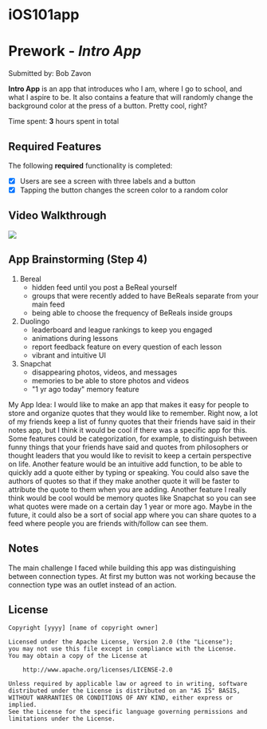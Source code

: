# iOS101app
# Prework - *Intro App*

Submitted by: Bob Zavon

**Intro App** is an app that introduces who I am, where I go to school, and what I aspire to be. It also contains a feature that will randomly change the background color at the press of a button. Pretty cool, right? 

Time spent: **3** hours spent in total

## Required Features

The following **required** functionality is completed:

- [x] Users are see a screen with three labels and a button
- [x] Tapping the button changes the screen color to a random color
 
## Video Walkthrough

<div>
    <a href="https://www.loom.com/share/441a5608f6644f7f8513cf73b5019a3d">
    </a>
    <a href="https://www.loom.com/share/441a5608f6644f7f8513cf73b5019a3d">
      <img style="max-width:300px;" src="https://cdn.loom.com/sessions/thumbnails/441a5608f6644f7f8513cf73b5019a3d-with-play.gif">
    </a>
  </div>

## App Brainstorming (Step 4)
1. Bereal
   - hidden feed until you post a BeReal yourself
   - groups that were recently added to have BeReals separate from your main feed
   - being able to choose the frequency of BeReals inside groups
2. Duolingo
   - leaderboard and league rankings to keep you engaged
   - animations during lessons
   - report feedback feature on every question of each lesson
   - vibrant and intuitive UI
3. Snapchat
   - disappearing photos, videos, and messages
   - memories to be able to store photos and videos
   - "1 yr ago today" memory feature
  
My App Idea:
 I would like to make an app that makes it easy for people to store and organize quotes that they would like to remember. Right now, a lot of my friends keep a list of funny quotes that their friends have said in their notes app, but I think it would be cool if there was a specific app for this. Some features could be categorization, for example, to distinguish between funny things that your friends have said and quotes from philosophers or thought leaders that you would like to revisit to keep a certain perspective on life. Another feature would be an intuitive add function, to be able to quickly add a quote either by typing or speaking. You could also save the authors of quotes so that if they make another quote it will be faster to attribute the quote to them when you are adding. Another feature I really think would be cool would be memory quotes like Snapchat so you can see what quotes were made on a certain day 1 year or more ago. Maybe in the future, it could also be a sort of social app where you can share quotes to a feed where people you are friends with/follow can see them.
 
## Notes

The main challenge I faced while building this app was distinguishing between connection types. At first my button was not working because the connection type was an outlet instead of an action.

## License

    Copyright [yyyy] [name of copyright owner]

    Licensed under the Apache License, Version 2.0 (the "License");
    you may not use this file except in compliance with the License.
    You may obtain a copy of the License at

        http://www.apache.org/licenses/LICENSE-2.0

    Unless required by applicable law or agreed to in writing, software
    distributed under the License is distributed on an "AS IS" BASIS,
    WITHOUT WARRANTIES OR CONDITIONS OF ANY KIND, either express or implied.
    See the License for the specific language governing permissions and
    limitations under the License.
